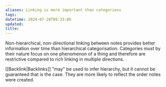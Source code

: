 ```yaml
---
aliases: Linking is more important than categoriess
tags: 
datetime: 2024-07-28T09:33:06
updated: 
title: 
---
```

Non-hierarchical, non-directional linking between notes provides better information over time than hierarchical categorisation. Categories must by their nature focus on one phenomenon of a thing and therefore are restrictive compared to rich linking in multiple directions.

[[Backlink|Backlinks]] "may" be used to infer hierarchy, but it cannot be guaranteed that is the case. They are more likely to reflect the order notes were created.